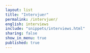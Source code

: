 ```yaml
---
layout: list
title: "Intervjuer"
permalink: /intervjuer/
english: interviews
include: "snippets/interviews.html"
sharing: false
show_in_menu: true
published: true
---
```

